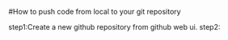 #How to push code from local to your git repository

step1:Create a new github repository from github web ui.
step2:



